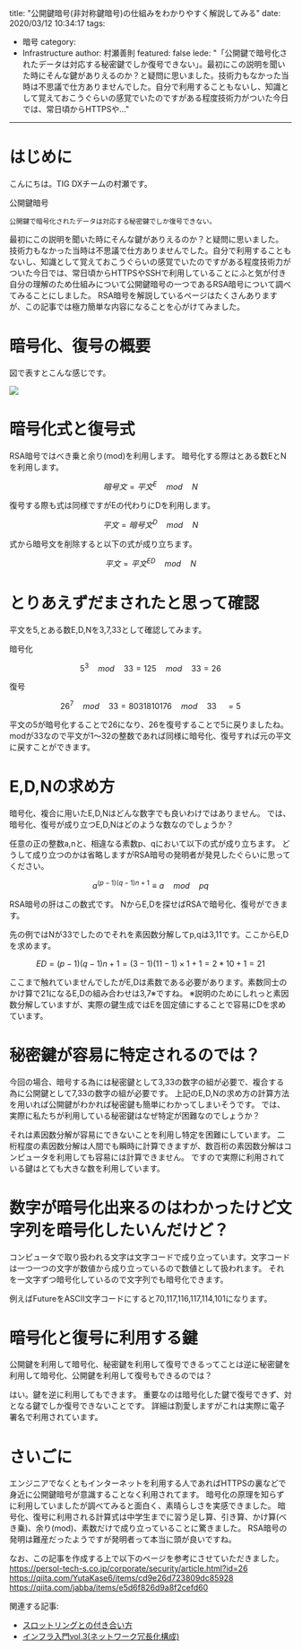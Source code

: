 title: "公開鍵暗号(非対称鍵暗号)の仕組みをわかりやすく解説してみる"
date: 2020/03/12 10:34:17
tags:
  - 暗号
category:
  - Infrastructure
author: 村瀬善則
featured: false
lede: "「公開鍵で暗号化されたデータは対応する秘密鍵でしか復号できない」。最初にこの説明を聞いた時にそんな鍵がありえるのか？と疑問に思いました。技術力もなかった当時は不思議で仕方ありませんでした。自分で利用することもないし、知識として覚えておこうぐらいの感覚でいたのですがある程度技術力がついた今日では、常日頃からHTTPSや..."
---

# はじめに

こんにちは。TIG DXチームの村瀬です。


公開鍵暗号

```
公開鍵で暗号化されたデータは対応する秘密鍵でしか復号できない。
```

最初にこの説明を聞いた時にそんな鍵がありえるのか？と疑問に思いました。
技術力もなかった当時は不思議で仕方ありませんでした。自分で利用することもないし、知識として覚えておこうぐらいの感覚でいたのですがある程度技術力がついた今日では、常日頃からHTTPSやSSHで利用していることにふと気が付き自分の理解のため仕組みについて公開鍵暗号の一つであるRSA暗号について調べてみることにしました。
RSA暗号を解説しているページはたくさんありますが、この記事では極力簡単な内容になることを心がけてみました。


# 暗号化、復号の概要

図で表すとこんな感じです。

<img src="/images/20200312/photo_20200312_01.png" class="img-middle-size">


# 暗号化式と復号式

RSA暗号ではべき乗と余り(mod)を利用します。
暗号化する際はとある数EとNを利用します。

$$暗号文=平文^E \quad mod \quad N$$

復号する際も式は同様ですがEの代わりにDを利用します。


$$平文=暗号文^D \quad mod \quad N$$

式から暗号文を削除すると以下の式が成り立ちます。


$$平文=平文^{ED} \quad mod \quad N$$

# とりあえずだまされたと思って確認

平文を5,とある数E,D,Nを3,7,33として確認してみます。

暗号化

$$5^3 \quad mod \quad 33 = 125 \quad mod \quad 33 = 26$$

復号

$$26^7 \quad mod \quad 33 = 8031810176 \quad mod \quad 33\quad = 5$$

平文の5が暗号化することで26になり、26を復号することで5に戻りましたね。
modが33なので平文が1～32の整数であれば同様に暗号化、復号すれば元の平文に戻すことができます。

# E,D,Nの求め方

暗号化、複合に用いたE,D,Nはどんな数字でも良いわけではありません。
では、暗号化、復号が成り立つE,D,Nはどのような数なのでしょうか？

任意の正の整数a,nと、相違なる素数p、qにおいて以下の式が成り立ちます。
どうして成り立つのかは省略しますがRSA暗号の発明者が発見したぐらいに思ってください。

$$a^{(p−1)(q−1)n+1} ≡ a \quad mod \quad pq$$

RSA暗号の肝はこの数式です。
NからE,Dを探せばRSAで暗号化、復号ができます。

先の例ではNが33でしたのでそれを素因数分解してp,qは3,11です。ここからE,Dを求めます。

$$ED = (p−1)(q−1)n+1=(3-1)(11-1)×1+1=2*10+1 =21$$


ここまで触れていませんでしたがE,Dは素数である必要があります。素数同士のかけ算で21になるE,Dの組み合わせは3,7※ですね。
※説明のためにしれっと素因数分解していますが、実際の鍵生成ではEを固定値にすることで容易にDを求めています。

# 秘密鍵が容易に特定されるのでは？

今回の場合、暗号する為には秘密鍵として3,33の数字の組が必要で、複合する為に公開鍵として7,33の数字の組が必要です。
上記のE,D,Nの求め方の計算方法を用いれば公開鍵がわかれば秘密鍵も簡単にわかってしまいそうです。
では、実際に私たちが利用している秘密鍵はなぜ特定が困難なのでしょうか？

それは素因数分解が容易にできないことを利用し特定を困難にしています。
二桁程度の素因数分解は人間でも瞬時に計算できますが、数百桁の素因数分解はコンピュータを利用しても容易には計算できません。
ですので実際に利用されている鍵はとても大きな数を利用しています。

# 数字が暗号化出来るのはわかったけど文字列を暗号化したいんだけど？

コンピュータで取り扱われる文字は文字コードで成り立っています。文字コードは一つ一つの文字が数値から成り立っているので数値として扱われます。
それを一文字ずつ暗号化しているので文字列でも暗号化できます。

例えばFutureをASCII文字コードにすると70,117,116,117,114,101になります。

# 暗号化と復号に利用する鍵

公開鍵を利用して暗号化、秘密鍵を利用して復号できるってことは逆に秘密鍵を利用して暗号化、公開鍵を利用して復号もできるのでは？

はい。鍵を逆に利用してもできます。
重要なのは暗号化した鍵で復号できず、対となる鍵でしか復号できないことです。
詳細は割愛しますがこれは実際に電子署名で利用されています。

# さいごに
エンジニアでなくともインターネットを利用する人であればHTTPSの裏などで身近に公開鍵暗号が意識することなく利用されてます。
暗号化の原理を知らずに利用していましたが調べてみると面白く、素晴らしさを実感できました。
暗号化、復号に利用される計算式は中学生までに習う足し算、引き算、かけ算(べき乗)、余り(mod)、素数だけで成り立っていることに驚きました。
RSA暗号の発明は難産だったようですが発明者って本当に頭が良いですね。


なお、この記事を作成する上で以下のページを参考にさせていただきました。
https://persol-tech-s.co.jp/corporate/security/article.html?id=26
https://qiita.com/YutaKase6/items/cd9e26d723809dc85928
https://qiita.com/jabba/items/e5d6f826d9a8f2cefd60


関連する記事:

* [スロットリングとの付き合い方](https://future-architect.github.io/articles/20200121/)
* [インフラ入門vol.3(ネットワーク冗長化構成)](https://future-architect.github.io/articles/20191107/)
